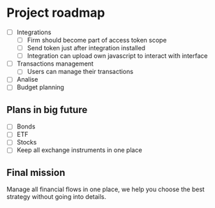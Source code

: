 # Project roadmap

- [ ] Integrations
  - [ ] Firm should become part of access token scope
  - [ ] Send token just after integration installed
  - [ ] Integration can upload own javascript to interact with interface
- [ ] Transactions management
    - [ ] Users can manage their transactions
- [ ] Analise
- [ ] Budget planning

## Plans in big future
- [ ] Bonds
- [ ] ETF
- [ ] Stocks
- [ ] Keep all exchange instruments in one place

## Final mission

Manage all financial flows in one place,
we help you choose the best strategy
without going into details.
